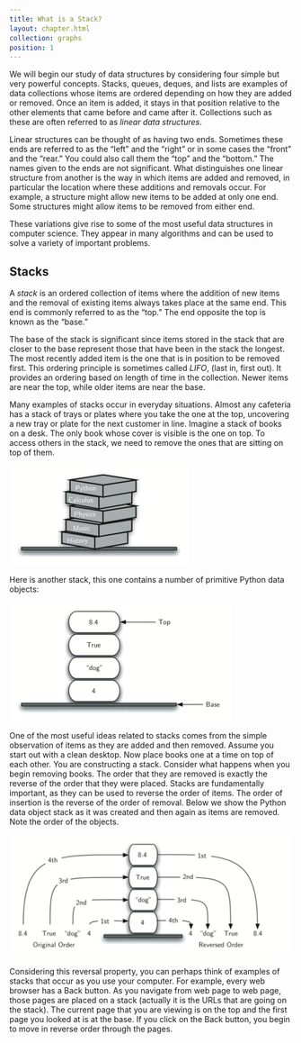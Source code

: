 ```yaml
---
title: What is a Stack?
layout: chapter.html
collection: graphs
position: 1
---
```


We will begin our study of data structures by considering four simple
but very powerful concepts. Stacks, queues, deques, and lists are
examples of data collections whose items are ordered depending on how
they are added or removed. Once an item is added, it stays in that
position relative to the other elements that came before and came after
it. Collections such as these are often referred to as *linear data
structures*.

Linear structures can be thought of as having two ends. Sometimes these
ends are referred to as the “left” and the “right” or in some cases the
“front” and the “rear.” You could also call them the “top” and the
“bottom.” The names given to the ends are not significant. What
distinguishes one linear structure from another is the way in which
items are added and removed, in particular the location where these
additions and removals occur. For example, a structure might allow new
items to be added at only one end. Some structures might allow items to
be removed from either end.

These variations give rise to some of the most useful data structures in
computer science. They appear in many algorithms and can be used to
solve a variety of important problems.

Stacks
---

A *stack* is an ordered
collection of items where the addition of new items and the removal of
existing items always takes place at the same end. This end is commonly
referred to as the “top.” The end opposite the top is known as the
“base.”

The base of the stack is significant since items stored in the stack
that are closer to the base represent those that have been in the stack
the longest. The most recently added item is the one that is in position
to be removed first. This ordering principle is sometimes called
*LIFO*, (last in, first out). It provides an ordering based on length
of time in the collection. Newer items are near the top, while older
items are near the base.

Many examples of stacks occur in everyday situations. Almost any
cafeteria has a stack of trays or plates where you take the one at the
top, uncovering a new tray or plate for the next customer in line.
Imagine a stack of books on a desk.
The only book whose cover is visible is the one on top. To access others
in the stack, we need to remove the ones that are sitting on top of
them.

![A Stack of Books](figures/bookstack2.png)

Here is another stack, this one contains a number of primitive Python data objects:

![A Stack of Primitive Python Objects](figures/primitive.png)

One of the most useful ideas related to stacks comes from the simple
observation of items as they are added and then removed. Assume you
start out with a clean desktop. Now place books one at a time on top of
each other. You are constructing a stack. Consider what happens when you
begin removing books. The order that they are removed is exactly the
reverse of the order that they were placed. Stacks are fundamentally
important, as they can be used to reverse the order of items. The order
of insertion is the reverse of the order of removal.
Below we show the Python data object stack as it
was created and then again as items are removed. Note the order of the
objects.

![The Reversal Property of Stacks](figures/simple-reversal.png)

Considering this reversal property, you can perhaps think of examples of
stacks that occur as you use your computer. For example, every web
browser has a Back button. As you navigate from web page to web page,
those pages are placed on a stack (actually it is the URLs that are
going on the stack). The current page that you are viewing is on the top
and the first page you looked at is at the base. If you click on the
Back button, you begin to move in reverse order through the pages.

